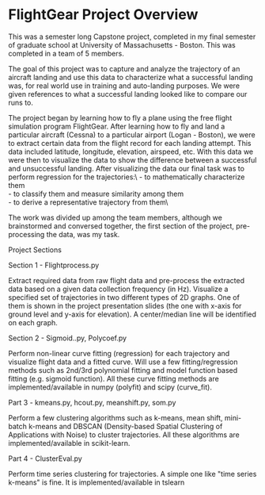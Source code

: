# FlightGear Project Overview

This was a semester long Capstone project, completed in my final semester of graduate school at University of Massachusetts - Boston. This was completed in a team of 5 members.

The goal of this project was to capture and analyze the trajectory of an aircraft landing and use this data to characterize what a successful landing was, for real world use in training and auto-landing purposes. We were given references to what a successful landing looked like to compare our runs to.

The project began by learning how to fly a plane using the free flight simulation program FlightGear. After learning how to fly and land a particular aircraft (Cessna) to a particular airport (Logan - Boston), we were to extract certain data from the flight record for each landing attempt. This data included latitude, longitude, elevation, airspeed, etc. With this data we were then to visualize the data to show the difference between a successful and unsuccessful landing. After visualizing the data our final task was to perform regression for the trajectories:\ 
	- to mathematically characterize them\
	- to classify them and measure similarity among them\
	- to derive a representative trajectory from them\

The work was divided up among the team members, although we brainstormed and conversed together, the first section of the project, pre-processing the data, was my task.


Project Sections


Section 1 - Flightprocess.py 

Extract required data from raw flight data and pre-process the extracted data based on a given data collection frequency (in Hz). Visualize a specified set of trajectories in two different types of 2D 
graphs. One of them is shown in the project presentation slides (the one with x-axis for ground level and y-axis for elevation). A center/median line will be identified on each graph.


Section 2 - Sigmoid..py, Polycoef.py

Perform non-linear curve fitting (regression) for each trajectory and visualize flight data and a fitted curve. Will use a few fitting/regression methods such as 2nd/3rd polynomial fitting and model function based fitting (e.g. sigmoid function). All these curve fitting methods are implemented/available in numpy (polyfit) and scipy (curve_fit).


Part 3 - kmeans.py, hcout.py, meanshift.py, som.py

Perform a few clustering algorithms such as k-means, mean shift, mini-batch k-means and DBSCAN (Density-based Spatial Clustering of Applications with Noise) to cluster trajectories. All these algorithms are implemented/available in scikit-learn.

Part 4 -  ClusterEval.py

Perform time series clustering for trajectories. A simple one like "time series k-means" is fine. It is implemented/available in tslearn 
